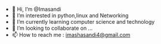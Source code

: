 - 👋 Hi, I’m @Imasandi
- 👀 I’m interested in python,linux and Networking
- 🌱 I’m currently learning computer science and technology
- 💞️ I’m looking to collaborate on ...
- 📫 How to reach me : imashasandi4@gmail.com

<!---
Imasandi/Imasandi is a ✨ special ✨ repository because its `README.md` (this file) appears on your GitHub profile.
You can click the Preview link to take a look at your changes.
--->
